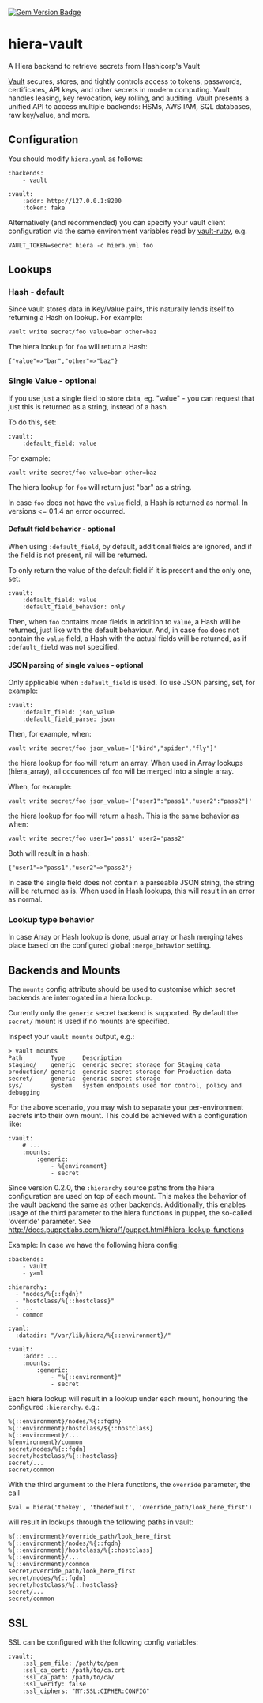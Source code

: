 [![Gem Version Badge](https://img.shields.io/gem/v/hiera-vault.svg)](https://rubygems.org/gems/hiera-vault)

# hiera-vault
A Hiera backend to retrieve secrets from Hashicorp's Vault

[Vault](https://vaultproject.io) secures, stores, and tightly controls access to tokens, passwords, certificates, API keys, and other secrets in modern computing. Vault handles leasing, key revocation, key rolling, and auditing. Vault presents a unified API to access multiple backends: HSMs, AWS IAM, SQL databases, raw key/value, and more.

## Configuration

You should modify `hiera.yaml` as follows:

    :backends:
        - vault

    :vault:
        :addr: http://127.0.0.1:8200
        :token: fake

Alternatively (and recommended) you can specify your vault client configuration
via the same environment variables read by
[vault-ruby](https://github.com/hashicorp/vault-ruby#usage), e.g.

    VAULT_TOKEN=secret hiera -c hiera.yml foo


## Lookups

### Hash - default

Since vault stores data in Key/Value pairs, this naturally lends itself to
returning a Hash on lookup.
For example:

    vault write secret/foo value=bar other=baz

The hiera lookup for `foo` will return a Hash:

    {"value"=>"bar","other"=>"baz"}

### Single Value - optional

If you use just a single field to store data, eg. "value" - you can request that just this is returned as a string, instead of a hash.

To do this, set:

    :vault:
        :default_field: value

For example:

    vault write secret/foo value=bar other=baz

The hiera lookup for `foo` will return just "bar" as a string.

In case `foo` does not have the `value` field, a Hash is returned as normal.
In versions <= 0.1.4 an error occurred.

#### Default field behavior - optional
When using `:default_field`, by default, additional fields are ignored, and
if the field is not present, nil will be returned.

To only return the value of the default field if it is present and the only one, set:

    :vault:
        :default_field: value
        :default_field_behavior: only

Then, when `foo` contains more fields in addition to `value`, a Hash will be returned, just like with the default behaviour.
And, in case `foo` does not contain the `value` field, a Hash with the actual fields will be returned, as if `:default_field`
was not specified.

#### JSON parsing of single values - optional
Only applicable when `:default_field` is used.
To use JSON parsing, set, for example:

    :vault:
        :default_field: json_value
        :default_field_parse: json

Then, for example, when:

    vault write secret/foo json_value='["bird","spider","fly"]'

the hiera lookup for `foo` will return an array.
When used in Array lookups (hiera_array), all occurences of `foo` will be merged into a single array.

When, for example:

    vault write secret/foo json_value='{"user1":"pass1","user2":"pass2"}'

the hiera lookup for `foo` will return a hash. This is the same behavior as when:

    vault write secret/foo user1='pass1' user2='pass2'

Both will result in a hash:

    {"user1"=>"pass1","user2"=>"pass2"}


In case the single field does not contain a parseable JSON string, the string will be returned as is.
When used in Hash lookups, this will result in an error as normal.


### Lookup type behavior

In case Array or Hash lookup is done, usual array or hash merging takes place based on the configured global `:merge_behavior` setting.


## Backends and Mounts

The `mounts` config attribute should be used to customise which secret backends
are interrogated in a hiera lookup.

Currently only the `generic` secret backend is supported.
By default the `secret/` mount is used if no mounts are specified.

Inspect your `vault mounts` output, e.g.:

    > vault mounts
    Path        Type     Description
    staging/    generic  generic secret storage for Staging data
    production/ generic  generic secret storage for Production data
    secret/     generic  generic secret storage
    sys/        system   system endpoints used for control, policy and debugging

For the above scenario, you may wish to separate your per-environment secrets
into their own mount. This could be achieved with a configuration like:

    :vault:
        # ...
        :mounts:
            :generic:
                - %{environment}
                - secret


Since version 0.2.0, the `:hierarchy` source paths from the hiera configuration are used
on top of each mount.
This makes the behavior of the vault backend the same as other backends.
Additionally, this enables usage of the third parameter to the hiera functions in puppet,
the so-called 'override' parameter.
See http://docs.puppetlabs.com/hiera/1/puppet.html#hiera-lookup-functions

Example: In case we have the following hiera config:

    :backends:
        - vault
        - yaml

    :hierarchy:
      - "nodes/%{::fqdn}"
      - "hostclass/%{::hostclass}"
      - ...
      - common

    :yaml:
      :datadir: "/var/lib/hiera/%{::environment}/"

    :vault:
        :addr: ...
        :mounts:
            :generic:
                - "%{::environment}"
                - secret

Each hiera lookup will result in a lookup under each mount, honouring the configured `:hierarchy`. e.g.:

    %{::environment}/nodes/%{::fqdn}
    %{::environment}/hostclass/${::hostclass}
    %{::environment}/...
    %{environment}/common
    secret/nodes/%{::fqdn}
    secret/hostclass/%{::hostclass}
    secret/...
    secret/common

With the third argument to the hiera functions, the `override` parameter, the call

    $val = hiera('thekey', 'thedefault', 'override_path/look_here_first')

will result in lookups through the following paths in vault:

    %{::environment}/override_path/look_here_first
    %{::environment}/nodes/%{::fqdn}
    %{::environment}/hostclass/%{::hostclass}
    %{::environment}/...
    %{::environment}/common
    secret/override_path/look_here_first
    secret/nodes/%{::fqdn}
    secret/hostclass/%{::hostclass}
    secret/...
    secret/common


## SSL

SSL can be configured with the following config variables:

    :vault:
        :ssl_pem_file: /path/to/pem
        :ssl_ca_cert: /path/to/ca.crt
        :ssl_ca_path: /path/to/ca/
        :ssl_verify: false
        :ssl_ciphers: "MY:SSL:CIPHER:CONFIG"
